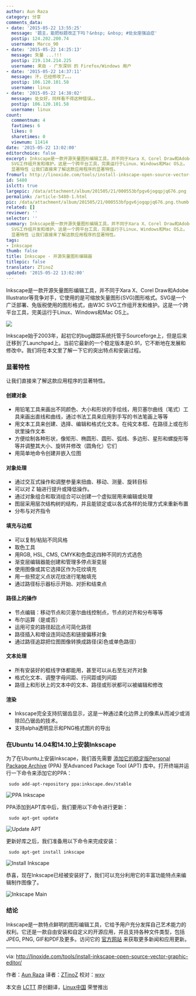 ```yaml
---
author: Aun Raza
category: 分享
comments_data:
- date: '2015-05-22 13:55:25'
  message: '题主，能把标题改正下吗？&nbsp; &nbsp; #处女座强迫症'
  postip: 124.202.200.74
  username: Marco_90
- date: '2015-05-22 14:25:13'
  message: 矢量 ...!!!
  postip: 219.134.214.225
  username: 来自 - 广东深圳 的 Firefox/Windows 用户
- date: '2015-05-22 14:37:11'
  message: 汗，已经修改了。。。
  postip: 106.120.101.58
  username: linux
- date: '2015-05-22 14:38:02'
  message: 处女好，同样看不得这种错误。。
  postip: 106.120.101.58
  username: linux
count:
  commentnum: 4
  favtimes: 6
  likes: 0
  sharetimes: 0
  viewnum: 11414
date: '2015-05-22 13:02:00'
editorchoice: false
excerpt: Inkscape是一款开源矢量图形编辑工具，并不同于Xara X、Corel Draw和Adobe Illustrator等竞争对手，它使用的是可缩放矢量图形(SVG)图形格式。SVG是一个广泛部署、免版税使用的图形格式，由W3C
  SVG工作组开发和维护。这是一个跨平台工具，完美运行于Linux、Windows和Mac OS上。  Inkscape始于2003年，起初它的bug跟踪系统托管于Sourceforge上，但是后来迁移到了Launchpad上。当前它最新的一个稳定版本是0.91，它不断地在发展和修改中。我们将在本文里了解一下它的突出特点和安装过程。
  显著特性 让我们直接来了解这款应用程序的显著特性。
fromurl: http://linoxide.com/tools/install-inkscape-open-source-vector-graphic-editor/
id: 5480
islctt: true
largepic: /data/attachment/album/201505/21/000553bfpgv6jogqpjq676.png
permalink: /article-5480-1.html
pic: /data/attachment/album/201505/21/000553bfpgv6jogqpjq676.png.thumb.jpg
related: []
reviewer: ''
selector: ''
summary: Inkscape是一款开源矢量图形编辑工具，并不同于Xara X、Corel Draw和Adobe Illustrator等竞争对手，它使用的是可缩放矢量图形(SVG)图形格式。SVG是一个广泛部署、免版税使用的图形格式，由W3C
  SVG工作组开发和维护。这是一个跨平台工具，完美运行于Linux、Windows和Mac OS上。  Inkscape始于2003年，起初它的bug跟踪系统托管于Sourceforge上，但是后来迁移到了Launchpad上。当前它最新的一个稳定版本是0.91，它不断地在发展和修改中。我们将在本文里了解一下它的突出特点和安装过程。
  显著特性 让我们直接来了解这款应用程序的显著特性。
tags:
- Inkscape
thumb: false
title: Inkscape - 开源矢量图形编辑器
titlepic: false
translator: ZTinoZ
updated: '2015-05-22 13:02:00'
---
```


Inkscape是一款开源矢量图形编辑工具，并不同于Xara X、Corel Draw和Adobe Illustrator等竞争对手，它使用的是可缩放矢量图形(SVG)图形格式。SVG是一个广泛部署、免版税使用的图形格式，由W3C SVG工作组开发和维护。这是一个跨平台工具，完美运行于Linux、Windows和Mac OS上。


![](/data/attachment/album/201505/21/000553bfpgv6jogqpjq676.png)


Inkscape始于2003年，起初它的bug跟踪系统托管于Sourceforge上，但是后来迁移到了Launchpad上。当前它最新的一个稳定版本是0.91，它不断地在发展和修改中。我们将在本文里了解一下它的突出特点和安装过程。


### 显著特性


让我们直接来了解这款应用程序的显著特性。


#### 创建对象


* 用铅笔工具来画出不同颜色、大小和形状的手绘线，用贝塞尔曲线（笔式）工具来画出直线和曲线，通过书法工具来应用到手写的书法笔画上等等
* 用文本工具来创建、选择、编辑和格式化文本。在纯文本框、在路径上或在形状里操作文本
* 方便绘制各种形状，像矩形、椭圆形、圆形、弧线、多边形、星形和螺旋形等等并调整其大小、旋转并修改（圆角化）它们
* 用简单地命令创建并嵌入位图


#### 对象处理


* 通过交互式操作和调整参量来扭曲、移动、测量、旋转目标
* 可以对 Z 轴进行提升或降低操作。
* 通过对象组合和取消组合可以创建一个虚拟层用来编辑或处理
* 图层采用层次结构树的结构，并且能锁定或以各式各样的处理方式来重新布置
* 分布与对齐指令


#### 填充与边框


* 可以复制/粘贴不同风格
* 取色工具
* 用RGB, HSL, CMS, CMYK和色盘这四种不同的方式选色
* 渐变层编辑器能创建和管理多停点渐变层
* 使用图像或其它选择区作为花纹填充
* 用一些预定义点状花纹进行笔触填充
* 通过路径标示器标示开始、对折和结束点


#### 路径上的操作


* 节点编辑：移动节点和贝塞尔曲线控制点，节点的对齐和分布等等
* 布尔运算（是或否）
* 运用可变的路径起迄点可简化路径
* 路径插入和增设连同动态和链接偏移对象
* 通过路径追踪把位图图像转换成路径(彩色或单色路径）


#### 文本处理


* 所有安装好的框线字体都能用，甚至可以从右至左对齐对象
* 格式化文本、调整字母间距、行间距或列间距
* 路径上和形状上的文本中的文本、路径或形状都可以被编辑和修改


#### 渲染


* Inkscape完全支持抗锯齿显示，这是一种通过柔化边界上的像素从而减少或消除凹凸锯齿的技术。
* 支持alpha透明显示和PNG格式图片的导出


### 在Ubuntu 14.04和14.10上安装Inkscape


为了在Ubuntu上安装Inkscape，我们首先需要 [添加它的稳定版Personal Package Archive](https://launchpad.net/%7Einkscape.dev/+archive/ubuntu/stable) (PPA) 至Advanced Package Tool (APT) 库中。打开终端并运行一下命令来添加它的PPA：



```
 sudo add-apt-repository ppa:inkscape.dev/stable

```

![PPA Inkscape](/data/attachment/album/201505/21/000620my0xum3fu6fuu66x.png)


PPA添加到APT库中后，我们要用以下命令进行更新：



```
 sudo apt-get update

```

![Update APT](/data/attachment/album/201505/21/000620kmazam4knsktvvsz.png)


更新好库之后，我们准备用以下命令来完成安装：



```
 sudo apt-get install inkscape

```

![Install Inkscape](/data/attachment/album/201505/21/000621v6rxpxrrr9nr74tp.png)


恭喜，现在Inkscape已经被安装好了，我们可以充分利用它的丰富功能特点来编辑制作图像了。


![Inkscape Main](/data/attachment/album/201505/21/000621w5rr2rcp6z7wa3rq.png)


### 结论


Inkscape是一款特点鲜明的图形编辑工具，它给予用户充分发挥自己艺术能力的权利。它还是一款自由安装和自定义的开源应用，并且支持各种文件类型，包括JPEG, PNG, GIF和PDF及更多。访问它的 [官方网站](https://inkscape.org/en/) 来获取更多新闻和应用更新。




---


via: <http://linoxide.com/tools/install-inkscape-open-source-vector-graphic-editor/>


作者：[Aun Raza](http://linoxide.com/author/arunrz/) 译者：[ZTinoZ](https://github.com/ZTinoZ) 校对：[wxy](https://github.com/wxy)


本文由 [LCTT](https://github.com/LCTT/TranslateProject) 原创翻译，[Linux中国](http://linux.cn/) 荣誉推出